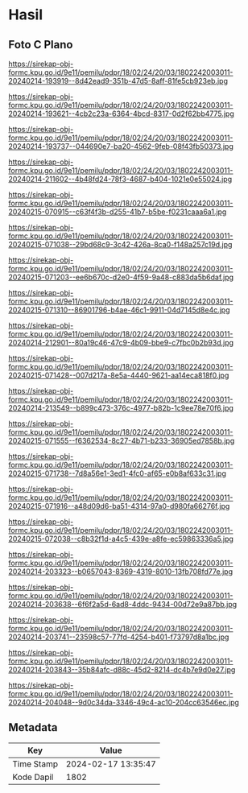# Hasil

## Foto C Plano

https://sirekap-obj-formc.kpu.go.id/9e11/pemilu/pdpr/18/02/24/20/03/1802242003011-20240214-193919--8d42ead9-351b-47d5-8aff-81fe5cb923eb.jpg

https://sirekap-obj-formc.kpu.go.id/9e11/pemilu/pdpr/18/02/24/20/03/1802242003011-20240214-193621--4cb2c23a-6364-4bcd-8317-0d2f62bb4775.jpg

https://sirekap-obj-formc.kpu.go.id/9e11/pemilu/pdpr/18/02/24/20/03/1802242003011-20240214-193737--044690e7-ba20-4562-9feb-08f43fb50373.jpg

https://sirekap-obj-formc.kpu.go.id/9e11/pemilu/pdpr/18/02/24/20/03/1802242003011-20240214-211602--4b48fd24-78f3-4687-b404-1021e0e55024.jpg

https://sirekap-obj-formc.kpu.go.id/9e11/pemilu/pdpr/18/02/24/20/03/1802242003011-20240215-070915--c63f4f3b-d255-41b7-b5be-f0231caaa6a1.jpg

https://sirekap-obj-formc.kpu.go.id/9e11/pemilu/pdpr/18/02/24/20/03/1802242003011-20240215-071038--29bd68c9-3c42-426a-8ca0-f148a257c19d.jpg

https://sirekap-obj-formc.kpu.go.id/9e11/pemilu/pdpr/18/02/24/20/03/1802242003011-20240215-071203--ee6b670c-d2e0-4f59-9a48-c883da5b6daf.jpg

https://sirekap-obj-formc.kpu.go.id/9e11/pemilu/pdpr/18/02/24/20/03/1802242003011-20240215-071310--86901796-b4ae-46c1-9911-04d7145d8e4c.jpg

https://sirekap-obj-formc.kpu.go.id/9e11/pemilu/pdpr/18/02/24/20/03/1802242003011-20240214-212901--80a19c46-47c9-4b09-bbe9-c7fbc0b2b93d.jpg

https://sirekap-obj-formc.kpu.go.id/9e11/pemilu/pdpr/18/02/24/20/03/1802242003011-20240215-071428--007d217a-8e5a-4440-9621-aa14eca818f0.jpg

https://sirekap-obj-formc.kpu.go.id/9e11/pemilu/pdpr/18/02/24/20/03/1802242003011-20240214-213549--b899c473-376c-4977-b82b-1c9ee78e70f6.jpg

https://sirekap-obj-formc.kpu.go.id/9e11/pemilu/pdpr/18/02/24/20/03/1802242003011-20240215-071555--f6362534-8c27-4b71-b233-36905ed7858b.jpg

https://sirekap-obj-formc.kpu.go.id/9e11/pemilu/pdpr/18/02/24/20/03/1802242003011-20240215-071738--7d8a56e1-3ed1-4fc0-af65-e0b8af633c31.jpg

https://sirekap-obj-formc.kpu.go.id/9e11/pemilu/pdpr/18/02/24/20/03/1802242003011-20240215-071916--a48d09d6-ba51-4314-97a0-d980fa66276f.jpg

https://sirekap-obj-formc.kpu.go.id/9e11/pemilu/pdpr/18/02/24/20/03/1802242003011-20240215-072038--c8b32f1d-a4c5-439e-a8fe-ec59863336a5.jpg

https://sirekap-obj-formc.kpu.go.id/9e11/pemilu/pdpr/18/02/24/20/03/1802242003011-20240214-203323--b0657043-8369-4319-8010-13fb708fd77e.jpg

https://sirekap-obj-formc.kpu.go.id/9e11/pemilu/pdpr/18/02/24/20/03/1802242003011-20240214-203638--6f6f2a5d-6ad8-4ddc-9434-00d72e9a87bb.jpg

https://sirekap-obj-formc.kpu.go.id/9e11/pemilu/pdpr/18/02/24/20/03/1802242003011-20240214-203741--23598c57-77fd-4254-b401-f73797d8a1bc.jpg

https://sirekap-obj-formc.kpu.go.id/9e11/pemilu/pdpr/18/02/24/20/03/1802242003011-20240214-203843--35b84afc-d88c-45d2-8214-dc4b7e9d0e27.jpg

https://sirekap-obj-formc.kpu.go.id/9e11/pemilu/pdpr/18/02/24/20/03/1802242003011-20240214-204048--9d0c34da-3346-49c4-ac10-204cc63546ec.jpg


## Metadata

| Key        | Value               |
| ---------- | ------------------- |
| Time Stamp | 2024-02-17 13:35:47 |
| Kode Dapil | 1802                |



